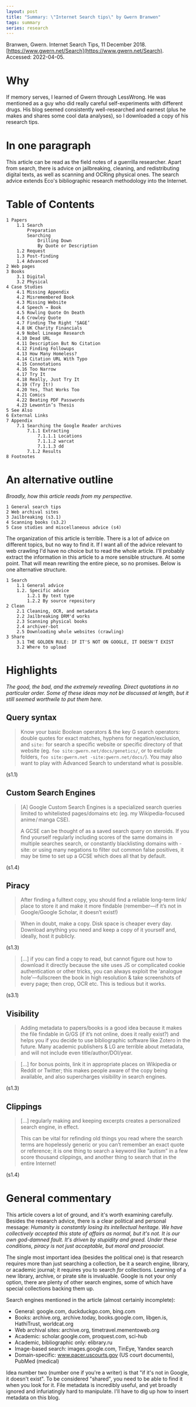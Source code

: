 ```yaml
---
layout: post
title: "Summary: \"Internet Search tips\" by Gwern Branwen"
tags: summary
series: research
---
```

Branwen, Gwern. Internet Search Tips, 11 December 2018. [https://www.gwern.net/Search](https://www.gwern.net/Search). Accessed: 2022-04-05.

# Why
If memory serves, I learned of Gwern through LessWrong. He was mentioned as a guy who did really careful self-experiments with different drugs. His blog seemed consistently well-researched and earnest (plus he makes and shares some cool data analyses), so I downloaded a copy of his research tips.

# In one paragraph
This article can be read as the field notes of a guerrilla researcher. Apart from search, there is  advice on jailbreaking, cleaning, and redistributing digital texts, as well as scanning and OCRing physical ones. The search advice extends Eco's bibliographic research methodology into the Internet.

# Table of Contents
```
1 Papers
    1.1 Search
        Preparation
        Searching
            Drilling Down
            By Quote or Description
    1.2 Request
    1.3 Post-finding
    1.4 Advanced
2 Web pages
3 Books
    3.1 Digital
    3.2 Physical
4 Case Studies
    4.1 Missing Appendix
    4.2 Misremembered Book
    4.3 Missing Website
    4.4 Speech → Book
    4.5 Rowling Quote On Death
    4.6 Crowley Quote
    4.7 Finding The Right ‘SAGE’
    4.8 UK Charity Financials
    4.9 Nobel Lineage Research
    4.10 Dead URL
    4.11 Description But No Citation
    4.12 Finding Followups
    4.13 How Many Homeless?
    4.14 Citation URL With Typo
    4.15 Connotations
    4.16 Too Narrow
    4.17 Try It
    4.18 Really, Just Try It
    4.19 (Try It!)
    4.20 Yes, That Works Too
    4.21 Comics
    4.22 Beating PDF Passwords
    4.23 Lewontin’s Thesis
5 See Also
6 External Links
7 Appendix
    7.1 Searching the Google Reader archives
        7.1.1 Extracting
            7.1.1.1 Locations
            7.1.1.2 warcat
            7.1.1.3 dd
        7.1.2 Results
8 Footnotes
```

# An alternative outline
*Broadly, how this article reads from my perspective.*

```
1 General search tips
2 Web archival sites
3 Jailbreaking (s3.1)
4 Scanning books (s3.2)
5 Case studies and miscellaneous advice (s4)
```

The organization of this article is terrible. There is a lot of advice on different topics, but no way to find it. If I want all of the advice relevant to web crawling I'd have no choice but to read the whole article. I'll probably extract the information in this article to a more sensible structure. At some point. That will mean rewriting the entire piece, so no promises. Below is one alternative structure.

```
1 Search
    1.1 General advice
    1.2. Specific advice
        1.2.1 By text type
        1.2.2 By source repository
2 Clean
    2.1 Cleaning, OCR, and metadata
    2.2 Jailbreaking DRM'd works
    2.3 Scanning physical books
    2.4 archiver-bot
    2.5 Downloading whole websites (crawling)
3 Share
    3.1 THE GOLDEN RULE: IF IT'S NOT ON GOOGLE, IT DOESN'T EXIST
    3.2 Where to upload
```

# Highlights
*The good, the bad, and the extremely revealing. Direct quotations in no particular order. Some of these ideas may not be discussed at length, but it still seemed worthwile to put them here.*

## Query syntax
> Know your basic Boolean operators & the key G search operators: double quotes for exact matches, hyphens for negation/​exclusion, and `site:` for search a specific website or specific directory of that website (eg. `foo site:gwern.net/docs/genetics/`, or to exclude folders, `foo site:gwern.net -site:gwern.net/docs/`). You may also want to play with Advanced Search to understand what is possible.

(s1.1)

## Custom Search Engines
> [A] Google Custom Search Engines is a specialized search queries limited to whitelisted pages/​domains etc (eg. my Wikipedia-focused anime /​ ​ ​manga CSE).
> 
> A GCSE can be thought of as a saved search query on steroids. If you find yourself regularly including scores of the same domains in multiple searches search, or constantly blacklisting domains with -site: or using many negations to filter out common false positives, it may be time to set up a GCSE which does all that by default.

(s1.4)

## Piracy
> After finding a fulltext copy, you should find a reliable long-term link/​place to store it and make it more findable (remember—if it’s not in Google/​Google Scholar, it doesn’t exist!)

> When in doubt, make a copy. Disk space is cheaper every day. Download anything you need and keep a copy of it yourself and, ideally, host it publicly.

(s1.3)

> [...] if you can find a copy to read, but cannot figure out how to download it directly because the site uses JS or complicated cookie authentication or other tricks, you can always exploit the ‘analogue hole’—fullscreen the book in high resolution & take screenshots of every page; then crop, OCR etc. This is tedious but it works.

(s3.1)

## Visibility
> Adding metadata to papers/​books is a good idea because it makes the file findable in G/​GS (if it’s not online, does it really exist?) and helps you if you decide to use bibliographic software like Zotero in the future. Many academic publishers & LG are terrible about metadata, and will not include even title/​author/​DOI/​year.

> [...] for bonus points, link it in appropriate places on Wikipedia or Reddit or Twitter; this makes people aware of the copy being available, and also supercharges visibility in search engines.

(s1.3)

## Clippings
> [...] regularly making and keeping excerpts creates a personalized search engine, in effect.
> 
> This can be vital for refinding old things you read where the search terms are hopelessly generic or you can’t remember an exact quote or reference; it is one thing to search a keyword like “autism” in a few score thousand clippings, and another thing to search that in the entire Internet!

(s1.4)

# General commentary
This article covers a lot of ground, and it's worth examining carefully. Besides the research advice, there is a clear political and personal message: *Humanity is constantly losing its intellectual heritage. We have collectively accepted this state of affairs as normal, but it's not. It is our own god-damned fault. It's driven by stupidity and greed. Under these conditions, piracy is not just acceptable, but moral and prosocial.*

The single most important idea (besides the political one) is that research requires more than just searching a collection, be it a search engine, library, or academic journal; it requires you to search *for* collections. Learning of a new library, archive, or pirate site is invaluable. Google is not your only option, there are plenty of other search engines, some of which have special collections backing them up.

Search engines mentioned in the article (almost certainly incomplete):
- General: google.com, duckduckgo.com, bing.com
- Books: archive.org, archive.today, books.google.com, libgen.is, HathiTrust, worldcat.org
- Web archival sites: archive.org, timetravel.mementoweb.org
- Academic: scholar.google.com, proquest.com, sci-hub
- Academic, bibliographic only: elibrary.ru
- Image-based search: images.google.com, TinEye, Yandex search
- Domain-specific: www.pacer.uscourts.gov (US court documents), PubMed (medical)

Idea number two (number one if you're a writer) is that "if it's not in Google, it doesn't exist". To be considered "shared", you need to be able to find it when you look for it. File metadata is incredibly useful, and yet broadly ignored and infuriatingly hard to manipulate. I'll have to dig up how to insert metadata on this blog.
